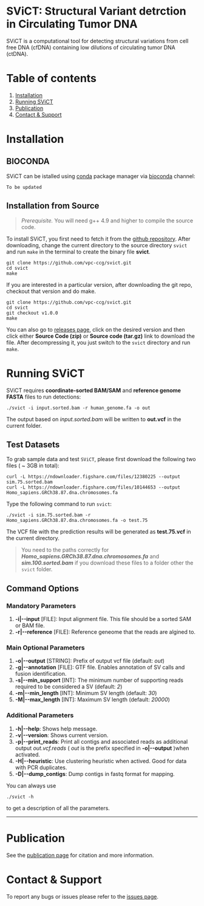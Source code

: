 **SViCT**: Structural Variant detrction in Circulating Tumor DNA
===================
SViCT is a computational tool for detecting structural variations from cell free DNA (cfDNA) containing low dilutions of circulating tumor DNA (ctDNA).

# Table of contents
1. [Installation](#installation)
2. [Running SViCT](#Running-SViCT)
3. [Publication](#publication)
4. [Contact & Support](#contact-support)

# Installation 

## BIOCONDA

SViCT can be istalled using [conda](https://conda.io/) package manager via [bioconda](https://bioconda.github.io/) channel:
```
To be updated
```
## Installation from Source
> *Prerequisite.* You will need g++ 4.9 and higher to compile the source code.

To install SViCT, you first need to fetch it from the [github repository](https://github.com/vpc-ccg/svict). After downloading, change the current directory to the source directory ```svict``` and run ```make``` in the terminal to create the binary file **svict**.
```
git clone https://github.com/vpc-ccg/svict.git
cd svict
make
```

If you are interested in a particular version, after downloading the git repo, checkout that version and do make.

```
git clone https://github.com/vpc-ccg/svict.git
cd svict
git checkout v1.0.0
make
```

You can also go to [releases page](https://github.com/vpc-ccg/svict/releases), click on the desired version and then click either **Source Code (zip)** or **Source code (tar.gz)** link to download the file. After decompressing it, you just switch to the ```svict``` directory and run ```make```.




# Running SViCT
SViCT requires **coordinate-sorted BAM/SAM** and **reference genome FASTA** files to run detections:

```
./svict -i input.sorted.bam -r human_genome.fa -o out
```
The output based on *input.sorted.bam* will be written to **out.vcf** in the current folder.

## Test Datasets
To grab sample data and test ```SViCT```, please first download the following two files ( ~ 3GB in total):
```
curl -L https://ndownloader.figshare.com/files/12380225 --output sim.75.sorted.bam
curl -L https://ndownloader.figshare.com/files/10144653 --output Homo_sapiens.GRCh38.87.dna.chromosomes.fa
```

Type the following command to run ```svict```:
```
./svict -i sim.75.sorted.bam -r Homo_sapiens.GRCh38.87.dna.chromosomes.fa -o test.75
```
The VCF file with the prediction results will be generated as **test.75.vcf** in the current directory.

> You need to the paths correctly for ***Homo_sapiens.GRCh38.87.dna.chromosomes.fa*** and ***sim.100.sorted.bam*** if you download these files to a folder other the ```svict``` folder. 


## Command Options ## 
### Mandatory Parameters ###
1. **-i|--input** [FILE]: Input alignment file. This file should be a sorted SAM or BAM file.
1. **-r|--reference** [FILE]: Reference geneome that the reads are algined to.

### Main Optional Parameters ###
1. **-o|--output** [STRING]: Prefix of output vcf file (default: *out*)
1. **-g|--annotation**  [FILE]: GTF file. Enables annotation of SV calls and fusion identification.
1. **-s|--min_support** [INT]: The minimum number of supporting reads required to be considered a SV (default: *2*)
1. **-m|--min_length** [INT]: Minimum SV length (default: *30*)
1. **-M|--max_length** [INT]: Maximum SV length (default: *20000*)

### Additional Parameters ###
1. **-h|--help**: Shows help message.
1. **-v|--version**: Shows current version.
1. **-p|--print_reads**: Print all contigs and associated reads as additional output *out.vcf.reads* ( *out* is the prefix specified in **-o|--output** )when activated.
1. **-H|--heuristic**: Use clustering heuristic when actived. Good for data with PCR duplicates.
1. **-D|--dump_contigs**: Dump contigs in fastq format for mapping.


You can always use 
```
./svict -h
```
to get a description of all the parameters. 

---

# Publication
See the [publication page](https://github.com/vpc-ccg/svict/blob/master/PUBLICATION.md) for citation and more information.


# Contact & Support
To report any bugs or issues please refer to the [issues page](https://github.com/vpc-ccg/svict/issues).
